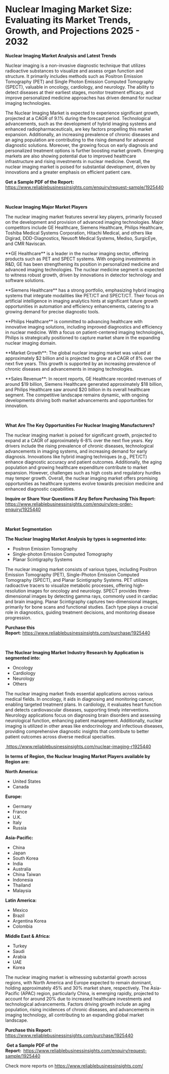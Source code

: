 <p><h1>Nuclear Imaging Market Size: Evaluating its Market Trends, Growth, and Projections 2025 - 2032</h1></p><p><strong>Nuclear Imaging Market Analysis and Latest Trends</strong></p>
<p><p>Nuclear imaging is a non-invasive diagnostic technique that utilizes radioactive substances to visualize and assess organ function and structure. It primarily includes methods such as Positron Emission Tomography (PET) and Single Photon Emission Computed Tomography (SPECT), valuable in oncology, cardiology, and neurology. The ability to detect diseases at their earliest stages, monitor treatment efficacy, and improve personalized medicine approaches has driven demand for nuclear imaging technologies.</p><p>The Nuclear Imaging Market is expected to experience significant growth, projected at a CAGR of 9.1% during the forecast period. Technological advancements, such as the development of hybrid imaging systems and enhanced radiopharmaceuticals, are key factors propelling this market expansion. Additionally, an increasing prevalence of chronic diseases and an aging population are contributing to the rising demand for advanced diagnostic solutions. Moreover, the growing focus on early diagnosis and personalized treatment options is further boosting market growth. Emerging markets are also showing potential due to improved healthcare infrastructure and rising investments in nuclear medicine. Overall, the nuclear imaging market is poised for substantial development, driven by innovations and a greater emphasis on efficient patient care.</p></p>
<p><strong>Get a Sample PDF of the Report:&nbsp;</strong> <a href="https://www.reliablebusinessinsights.com/enquiry/request-sample/1925440?utm_campaign=39&utm_medium=2&utm_source=Github&utm_content=ia&utm_term=15012025&utm_id=nuclear-imaging">https://www.reliablebusinessinsights.com/enquiry/request-sample/1925440</a></p>
<p>&nbsp;</p>
<p><strong>Nuclear Imaging Major Market Players</strong></p>
<p><p>The nuclear imaging market features several key players, primarily focused on the development and provision of advanced imaging technologies. Major competitors include GE Healthcare, Siemens Healthcare, Philips Healthcare, Toshiba Medical Systems Corporation, Hitachi Medical, and others like Digirad, DDD-Diagnostics, Neusoft Medical Systems, Mediso, SurgicEye, and CMR Naviscan.</p><p>**GE Healthcare** is a leader in the nuclear imaging sector, offering products such as PET and SPECT systems. With ongoing investments in R&D, GE has been strengthening its position in personalized medicine and advanced imaging technologies. The nuclear medicine segment is expected to witness robust growth, driven by innovations in detector technology and software solutions.</p><p>**Siemens Healthcare** has a strong portfolio, emphasizing hybrid imaging systems that integrate modalities like PET/CT and SPECT/CT. Their focus on artificial intelligence in imaging analytics hints at significant future growth opportunities in automation and efficiency enhancements, catering to a growing demand for precise diagnostic tools.</p><p>**Philips Healthcare** is committed to advancing healthcare with innovative imaging solutions, including improved diagnostics and efficiency in nuclear medicine. With a focus on patient-centered imaging technologies, Philips is strategically positioned to capture market share in the expanding nuclear imaging domain.</p><p>**Market Growth**: The global nuclear imaging market was valued at approximately $2 billion and is projected to grow at a CAGR of 8% over the next five years. This growth is supported by an increasing prevalence of chronic diseases and advancements in imaging technologies.</p><p>**Sales Revenue**: In recent reports, GE Healthcare recorded revenues of around $19 billion, Siemens Healthcare generated approximately $18 billion, and Philips Healthcare saw around $20 billion in its overall healthcare segment. The competitive landscape remains dynamic, with ongoing developments driving both market advancements and opportunities for innovation.</p></p>
<p>&nbsp;</p>
<p><strong>What Are The Key Opportunities For Nuclear Imaging Manufacturers?</strong></p>
<p><p>The nuclear imaging market is poised for significant growth, projected to expand at a CAGR of approximately 6-8% over the next five years. Key drivers include the rising prevalence of chronic diseases, technological advancements in imaging systems, and increasing demand for early diagnosis. Innovations like hybrid imaging techniques (e.g., PET/CT) enhance diagnostic accuracy and patient outcomes. Additionally, the aging population and growing healthcare expenditure contribute to market expansion. However, challenges such as high costs and regulatory hurdles may temper growth. Overall, the nuclear imaging market offers promising opportunities as healthcare systems evolve towards precision medicine and enhanced diagnostic capabilities.</p></p>
<p><strong>Inquire or Share Your Questions If Any Before Purchasing This Report:</strong> <a href="https://www.reliablebusinessinsights.com/enquiry/pre-order-enquiry/1925440?utm_campaign=39&utm_medium=2&utm_source=Github&utm_content=ia&utm_term=15012025&utm_id=nuclear-imaging">https://www.reliablebusinessinsights.com/enquiry/pre-order-enquiry/1925440</a></p>
<p>&nbsp;</p>
<p><strong>Market Segmentation</strong></p>
<p><strong>The Nuclear Imaging Market Analysis by types is segmented into:</strong></p>
<p><ul><li>Positron Emission Tomography</li><li>Single-photon Emission Computed Tomography</li><li>Planar Scintigraphy Systems</li></ul></p>
<p><p>The nuclear imaging market consists of various types, including Positron Emission Tomography (PET), Single-Photon Emission Computed Tomography (SPECT), and Planar Scintigraphy Systems. PET utilizes radioactive tracers to visualize metabolic processes, offering high-resolution images for oncology and neurology. SPECT provides three-dimensional images by detecting gamma rays, commonly used in cardiac and brain imaging. Planar Scintigraphy captures two-dimensional images, primarily for bone scans and functional studies. Each type plays a crucial role in diagnostics, guiding treatment decisions, and monitoring disease progression.</p></p>
<p><strong>Purchase this Report:&nbsp;</strong><a href="https://www.reliablebusinessinsights.com/purchase/1925440?utm_campaign=39&utm_medium=2&utm_source=Github&utm_content=ia&utm_term=15012025&utm_id=nuclear-imaging">https://www.reliablebusinessinsights.com/purchase/1925440</a></p>
<p>&nbsp;</p>
<p><strong>The Nuclear Imaging Market Industry Research by Application is segmented into:</strong></p>
<p><ul><li>Oncology</li><li>Cardiology</li><li>Neurology</li><li>Others</li></ul></p>
<p><p>The nuclear imaging market finds essential applications across various medical fields. In oncology, it aids in diagnosing and monitoring cancer, enabling targeted treatment plans. In cardiology, it evaluates heart function and detects cardiovascular diseases, supporting timely interventions. Neurology applications focus on diagnosing brain disorders and assessing neurological function, enhancing patient management. Additionally, nuclear imaging is utilized in other areas like endocrinology and infectious diseases, providing comprehensive diagnostic insights that contribute to better patient outcomes across diverse medical specialties.</p></p>
<p><a href="https://www.reliablebusinessinsights.com/nuclear-imaging-r1925440?utm_campaign=39&utm_medium=2&utm_source=Github&utm_content=ia&utm_term=15012025&utm_id=nuclear-imaging">&nbsp;https://www.reliablebusinessinsights.com/nuclear-imaging-r1925440</a></p>
<p><strong>In terms of Region, the Nuclear Imaging Market Players available by Region are:</strong></p>
<p>
    <p> <strong> North America: </strong>
        <ul>
            <li>United States</li>
            <li>Canada</li>
        </ul>
        </p> 
    <p> <strong> Europe: </strong>
        <ul>
            <li>Germany</li>
            <li>France</li>
            <li>U.K.</li>
            <li>Italy</li>
            <li>Russia</li>
        </ul>
        </p> 
    <p> <strong> Asia-Pacific: </strong>
        <ul>
            <li>China</li>
            <li>Japan</li>
            <li>South Korea</li>
            <li>India</li>
            <li>Australia</li>
            <li>China Taiwan</li>
            <li>Indonesia</li>
            <li>Thailand</li>
            <li>Malaysia</li>
        </ul>
        </p> 
    <p> <strong> Latin America: </strong>
        <ul>
            <li>Mexico</li>
            <li>Brazil</li>
            <li>Argentina Korea</li>
            <li>Colombia</li>
        </ul>
        </p> 
    <p> <strong> Middle East & Africa: </strong>
        <ul>
            <li>Turkey</li>
            <li>Saudi</li>
            <li>Arabia</li>
            <li>UAE</li>
            <li>Korea</li>
        </ul>
    </p>
    </p>
<p><p>The nuclear imaging market is witnessing substantial growth across regions, with North America and Europe expected to remain dominant, holding approximately 45% and 30% market share, respectively. The Asia-Pacific (APAC) region, particularly China, is emerging rapidly, projected to account for around 20% due to increased healthcare investments and technological advancements. Factors driving growth include an aging population, rising incidences of chronic diseases, and advancements in imaging technology, all contributing to an expanding global market landscape.</p></p>
<p><strong>Purchase this Report: </strong><a href="https://www.reliablebusinessinsights.com/purchase/1925440?utm_campaign=39&utm_medium=2&utm_source=Github&utm_content=ia&utm_term=15012025&utm_id=nuclear-imaging">https://www.reliablebusinessinsights.com/purchase/1925440</a></p>
<p>&nbsp;<strong>Get a Sample PDF of the Report:&nbsp;&nbsp;</strong><a href="https://www.reliablebusinessinsights.com/enquiry/request-sample/1925440?utm_campaign=39&utm_medium=2&utm_source=Github&utm_content=ia&utm_term=15012025&utm_id=nuclear-imaging">https://www.reliablebusinessinsights.com/enquiry/request-sample/1925440</a></p>
<p><strong></strong></p>
<p>Check more reports on <a href="https://www.reliablebusinessinsights.com/?utm_campaign=39&utm_medium=2&utm_source=Github&utm_content=ia&utm_term=15012025&utm_id=nuclear-imaging">https://www.reliablebusinessinsights.com/</a></p>